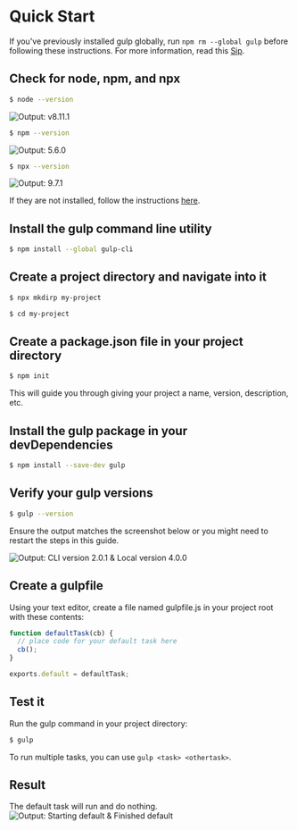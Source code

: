 # Quick Start

If you've previously installed gulp globally, run `npm rm --global gulp` before following these instructions. For more information, read this [Sip](https://medium.com/gulpjs/gulp-sips-command-line-interface-e53411d4467).

## Check for node, npm, and npx

```bash
$ node --version
```

![Output: v8.11.1](/imgs/docs-node-version-command.webp)

```bash
$ npm --version
```

![Output: 5.6.0](/imgs/docs-npm-version-command.webp)

```bash
$ npx --version
```

![Output: 9.7.1](/imgs/docs-npx-version-command.webp)

If they are not installed, follow the instructions [here](https://nodejs.org/en/).

## Install the gulp command line utility

```bash
$ npm install --global gulp-cli
```

## Create a project directory and navigate into it

```bash
$ npx mkdirp my-project
```

```bash
$ cd my-project
```

## Create a package.json file in your project directory

```bash
$ npm init
```

This will guide you through giving your project a name, version, description, etc.

## Install the gulp package in your devDependencies

```bash
$ npm install --save-dev gulp
```

## Verify your gulp versions

```bash
$ gulp --version
```

Ensure the output matches the screenshot below or you might need to restart the steps in this guide.

![Output: CLI version 2.0.1 & Local version 4.0.0](/imgs/docs-gulp-version-command.webp)

## Create a gulpfile

Using your text editor, create a file named gulpfile.js in your project root with these contents:

```js
function defaultTask(cb) {
  // place code for your default task here
  cb();
}

exports.default = defaultTask;
```

## Test it

Run the gulp command in your project directory:

```bash
$ gulp
```

To run multiple tasks, you can use `gulp <task> <othertask>`.

## Result

The default task will run and do nothing. ![Output: Starting default & Finished default](/imgs/docs-gulp-command.webp)
